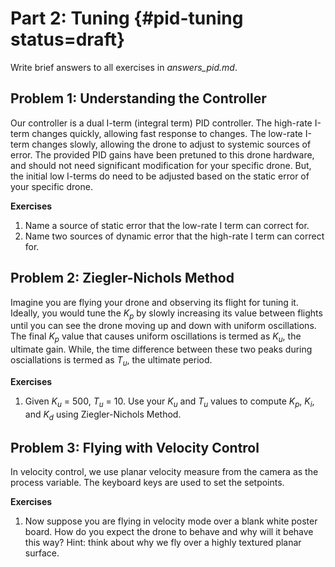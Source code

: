 # Part 2: Tuning {#pid-tuning status=draft}

Write brief answers to all exercises in <i>answers_pid.md</i>.

## Problem 1: Understanding the Controller
Our controller is a dual I-term (integral term) PID controller. The high-rate I-term changes quickly, allowing fast response to changes. The low-rate I-term changes slowly, allowing the drone to adjust to systemic sources of error. The provided PID gains have been pretuned to this drone hardware, and should not need significant modification for your specific drone. But, the initial low I-terms do need to be adjusted based on the static error of your specific drone.  

**Exercises**  
  1. Name a source of static error that the low-rate I term can correct for.  
  2. Name two sources of dynamic error that the high-rate I term can correct for.  
  
## Problem 2: Ziegler-Nichols Method
Imagine you are flying your drone and observing its flight for tuning it. Ideally, you would tune the $K_p$ by slowly increasing its value between flights until you can see the drone moving up and down with uniform oscillations. The final $K_p$ value that causes uniform oscillations is termed as $K_u$, the ultimate gain. While, the time difference between these two peaks during osciallations is termed as $T_u$, the ultimate period.
  
  **Exercises** 
   1. Given $K_u$ = 500, $T_u$ = 10. Use your $K_u$ and $T_u$ values to compute $K_p$, $K_i$, and $K_d$ using Ziegler-Nichols Method. 
   

## Problem 3: Flying with Velocity Control 
In velocity control, we use planar velocity measure from the camera as the process variable. The keyboard keys are used to set the setpoints.

  **Exercises** 
  1. Now suppose you are flying in velocity mode over a blank white poster board. How do you expect the drone to behave and why will it behave this way? Hint: think about why we fly over a highly textured planar surface.
